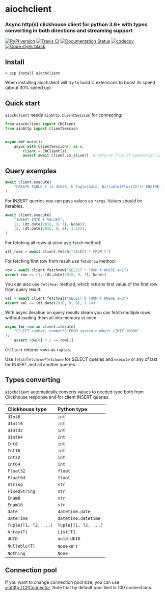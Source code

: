 # aiochclient
### Async http(s) clickhouse client for python 3.6+ with types converting in both directions and streaming support

[![PyPI version](https://badge.fury.io/py/aiochclient.svg)](https://badge.fury.io/py/aiochclient)
[![Travis CI](https://travis-ci.org/maximdanilchenko/aiochclient.svg?branch=master)](https://travis-ci.org/maximdanilchenko/aiochclient)
[![Documentation Status](https://readthedocs.org/projects/aiochclient/badge/?version=latest)](https://aiochclient.readthedocs.io/en/latest/?badge=latest)
[![codecov](https://codecov.io/gh/maximdanilchenko/aiochclient/branch/master/graph/badge.svg)](https://codecov.io/gh/maximdanilchenko/aiochclient)
[![Code style: black](https://img.shields.io/badge/code%20style-black-000000.svg)](https://github.com/ambv/black)

## Install
```
> pip install aiochclient
```

When installing aiochclient will try to build C extensions to boost its speed (about 30% speed up).

## Quick start

`aiochclient` needs `aiohttp.ClientSession` for connecting:

```python
from aiochclient import ChClient
from aiohttp import ClientSession


async def main():
    async with ClientSession() as s:
        client = ChClient(s)
        assert await client.is_alive()  # returns True if connection is Ok

```
## Query examples
```python
await client.execute(
    "CREATE TABLE t (a UInt8, b Tuple(Date, Nullable(Float32))) ENGINE = Memory"
)
```
For INSERT queries you can pass values as `*args`. Values should be iterables.
```python
await client.execute(
    "INSERT INTO t VALUES",
    (1, (dt.date(2018, 9, 7), None)),
    (2, (dt.date(2018, 9, 8), 3.14)),
)
```
For fetching all rows at once use `fetch` method:
```python
all_rows = await client.fetch("SELECT * FROM t")
```
For fetching first row from result use `fetchrow` method:
```python
row = await client.fetchrow("SELECT * FROM t WHERE a=1")
assert row == (1, (dt.date(2018, 9, 7), None))
```
You can also use `fetchval` method, which returns 
first value of the first row from query result:
```python
val = await client.fetchval("SELECT b FROM t WHERE a=2")
assert val == (dt.date(2018, 9, 8), 3.14)
```
With async iteration on query results steam you can fetch 
multiple rows without loading them all into memory at once:
```python
async for row in client.iterate(
    "SELECT number, number*2 FROM system.numbers LIMIT 10000"
):
    assert row[0] * 2 == row[1]
```

`ChClient` returns rows as `tuple`s.

Use `fetch`/`fetchrow`/`fetchone` for SELECT queries 
and `execute` or any of last for INSERT and all another queries.

## Types converting

`aiochclient` automatically converts values to needed type both 
from Clickhouse response and for client INSERT queries.

| Clickhouse type | Python type |
|:----------------|:------------|
| `UInt8` | `int` |
| `UInt16` | `int` |
| `UInt32` | `int` |
| `UInt64` | `int` |
| `Int8` | `int` |
| `Int16` | `int` |
| `Int32` | `int` |
| `Int64` | `int` |
| `Float32` | `float` |
| `Float64` | `float` |
| `String` | `str` |
| `FixedString` | `str` |
| `Enum8` | `str` |
| `Enum16` | `str` |
| `Date` | `datetime.date` |
| `DateTime` | `datetime.datetime` |
| `Tuple(T1, T2, ...)` | `Tuple[T1, T2, ...]` |
| `Array(T)` | `List[T]` |
| `UUID` | `uuid.UUID` |
| `Nullable(T)` | `None` or `T` |
| `Nothing` | `None` |

## Connection pool

If you want to change connection pool size, you can use 
[aiohttp.TCPConnector](https://docs.aiohttp.org/en/stable/client_advanced.html#limiting-connection-pool-size). 
Note that by default pool limit is 100 connections.
